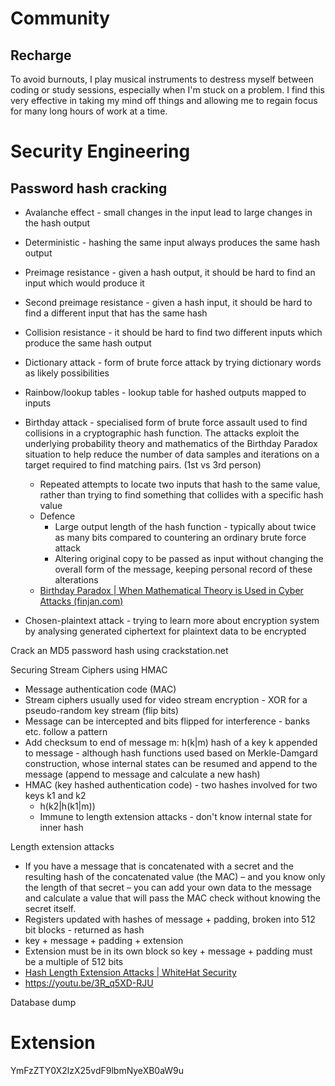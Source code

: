 # Community

## Recharge

To avoid burnouts, I play musical instruments to destress myself between coding or study sessions, especially when I'm stuck on a problem. I find this very effective in taking my mind off things and allowing me to regain focus for many long hours of work at a time. 



# Security Engineering

## Password hash cracking

- Avalanche effect - small changes in the input lead to large changes in the hash output
- Deterministic - hashing the same input always produces the same hash output
- Preimage resistance - given a hash output, it should be hard to find an input which would produce it
- Second preimage resistance - given a hash input, it should be hard to find a different input that has the same hash
- Collision resistance - it should be hard to find two different inputs which produce the same hash output

- Dictionary attack - form of brute force attack by trying dictionary words as likely possibilities
- Rainbow/lookup tables - lookup table for hashed outputs mapped to inputs
- Birthday attack - specialised form of brute force assault used to find collisions in a cryptographic hash function. The attacks exploit the underlying probability theory and mathematics of the Birthday Paradox situation to help reduce the number of data samples and iterations on a target required to find matching pairs. (1st vs 3rd person)
  - Repeated attempts to locate two inputs that hash to the same value, rather than trying to find something that collides with a specific hash value
  - Defence
    - Large output length of the hash function - typically about twice as many bits compared to countering an ordinary brute force attack
    - Altering original copy to be passed as input without changing the overall form of the message, keeping personal record of these alterations
  - [Birthday Paradox | When Mathematical Theory is Used in Cyber Attacks (finjan.com)](https://blog.finjan.com/birthday-paradox-when-mathematical-theory-is-used-in-cyber-attacks/)
- Chosen-plaintext attack - trying to learn more about encryption system by analysing generated ciphertext for plaintext data to be encrypted

Crack an MD5 password hash using crackstation.net

Securing Stream Ciphers using HMAC

- Message authentication code (MAC)
- Stream ciphers usually used for video stream encryption - XOR for a pseudo-random key stream (flip bits)
- Message can be intercepted and bits flipped for interference - banks etc. follow a pattern
- Add checksum to end of message m: h(k|m) hash of a key k appended to message - although hash functions used based on Merkle-Damgard construction, whose internal states can be resumed and append to the message (append to message and calculate a new hash)
- HMAC (key hashed authentication code) - two hashes involved for two keys k1 and k2
  - h(k2|h(k1|m))
  - Immune to length extension attacks - don't know internal state for inner hash

Length extension attacks

- If you have a message that is concatenated with a secret and the resulting hash of the concatenated value (the MAC) – and you know only the length of that secret – you can add your own data to the message and calculate a value that will pass the MAC check without knowing the secret itself.
- Registers updated with hashes of message + padding, broken into 512 bit blocks - returned as hash
- key + message + padding + extension
- Extension must be in its own block so key + message + padding must be a multiple of 512 bits
- [Hash Length Extension Attacks | WhiteHat Security](https://www.whitehatsec.com/blog/hash-length-extension-attacks/)
- https://youtu.be/3R_q5XD-RJU

Database dump



# Extension

YmFzZTY0X2lzX25vdF9lbmNyeXB0aW9u





